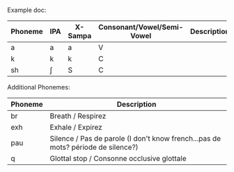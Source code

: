 Example doc:

| Phoneme | IPA | X-Sampa | Consonant/Vowel/Semi-Vowel | Description | Example Word |
| ------- | --- | ------- | -------------------------- | ----------- | ------------ |
| a       | a   | a       | V                          |             | **a**rrêt    |
| k       | k   | k       | C                          |
| sh      | ʃ   | S       | C                          |

Additional Phonemes:

| Phoneme | Description |
| ------- | ----------- |
| br      | Breath / Respirez
| exh     | Exhale / Expirez
| pau     | Silence / Pas de parole (I don't know french...pas de mots? période de silence?)
| q       | Glottal stop / Consonne occlusive glottale
